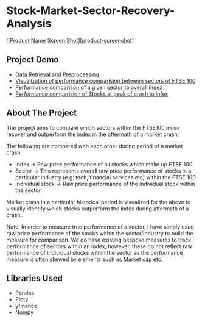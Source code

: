 # Stock-Market-Sector-Recovery-Analysis

[![Product Name Screen Shot][product-screenshot]](https://example.com)

## Project Demo

* [Data Retrieval and Preprocessing](https://nbviewer.jupyter.org/github/Naharul98/Stock-Market-Sector-Recovery-Analysis/blob/main/Data-Retrieval-And-Preprocessing.ipynb)
* [Visualization of performance comparision between sectors of FTSE 100](https://nbviewer.jupyter.org/github/Naharul98/Stock-Market-Sector-Recovery-Analysis/blob/main/Visualization-of-Performance-comparison---sector-to-index---during-crash.ipynb)
* [Performance comparison of a given sector to overall index](https://nbviewer.jupyter.org/github/Naharul98/Stock-Market-Sector-Recovery-Analysis/blob/main/Performance-comparison-of-individual-sector-to-index.ipynb)
* [Performance comparision of Stocks at peak of crash to infex](https://nbviewer.jupyter.org/github/Naharul98/Stock-Market-Sector-Recovery-Analysis/blob/main/Performance-of-stocks-at-peak-of-crash-relative-to-index.ipynb)


## About The Project

The project aims to compare which sectors within the FTSE100 index recover and outperform the index in the aftermath of a market crash. 

The following are compared with each other during period of a market crash:
* Index -> Raw price performance of all stocks which make up FTSE 100
* Sector -> This represents overall raw price performance of stocks in a particular industry (e.g: tech, financial services etc) within the FTSE 100
* Individual stock -> Raw price performance of the individual stock within the sector

Market crash in a particular historical period is visualized for the above to visually identify which stocks outperform the index during aftermath of a crash.

Note: In order to measure true performance of a sector, I have simply used raw price performance of the stocks within the sector/industry to build the measure for comparison. We do have existing bespoke measures to track performance of sectors within an index, however, these do not reflect raw performance of individual stocks within the sector as the  performance measure is often skewed by elements such as Market cap etc.

## Libraries Used
* Pandas
* Ploty
* yfinance
* Numpy
